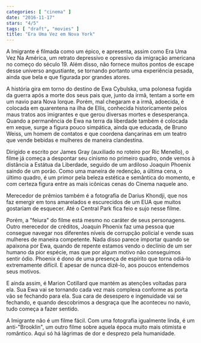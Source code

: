 ```yaml
---
categories: [ "cinema" ]
date: "2016-11-17"
stars: "4/5"
tags: [ "draft", "movies" ]
title: "Era Uma Vez em Nova York"
---
```

A Imigrante é filmada como um épico, e apresenta, assim como Era
Uma Vez Na América, um retrato depressivo e opressivo da imigração
americana no começo do século 19. Além disso, não fornece muitos
pontos de escape desse universo angustiante, se tornando portanto uma
experiência pesada, ainda que bela e que figurada por grandes atores.

A história gira em torno do destino de Ewa Cybulska, uma polonesa
fugida da guerra após a morte dos seus pais que, junto da irmã,
tentam a sorte em um navio para Nova Iorque. Porém, mal chegaram e a
irmã, adoecida, é colocada em quarentena na ilha de Ellis, conhecida
historicamente pelos maus tratos aos imigrantes e que gerou diversas
mortes e desesperança. Quando a permanência de Ewa na terra da liberdade
também é colocada em xeque, surge a figura pouco simpática, ainda que
educada, de Bruno Weiss, um homem de contatos e que coordena dançarinas
em um teatro que vende bebidas e mulheres de maneira clandestina.

Dirigido e escrito por James Gray (auxiliado no roteiro por Ric Menello),
o filme já começa a despontar seu cinismo no primeiro quadro, onde
vemos à distância a Estátua da Liberdade, seguido de um ardiloso
Joaquin Phoenix saindo de um porão. Como uma maneira de redenção,
a última cena, o último quadro, é um primor pela beleza estética
e semântica do momento, e com certeza figura entre as mais icônicas
cenas do Cinema naquele ano.

Merecedor de prêmios também é a fotografia de Darius Khondji, que
nos faz emergir em tons amarelados e escurecidos de um EUA que muitos
gostariam de esquecer. Até o Central Park fica feio e sujo nesse filme.

Porém, a "feiura" do filme está mesmo no caráter de seus
personagens. Outro merecedor de créditos, Joaquin Phoenix faz uma pessoa
que consegue navegar nos diferentes níveis de corrupção policial e
vende suas mulheres de maneira competente. Nada disso parece importar
quando se apaixona por Ewa, quando de repente estamos vendo o declínio de
um ser humano da pior espécie, mas que por algum motivo não conseguimos
sentir ódio. Phoenix é dono de uma presença de espírito que torna
odiá-lo extremamente difícil. E apesar de nunca dizê-lo, aos poucos
entendemos seus motivos.

E ainda assim, é Marion Cotillard que mantém as atenções voltadas
para ela. Sua Ewa vai se tornando cada vez mais complexa conforme as
porta vão se fechando para ela. Sua cara de desespero e ingenuidade vai
se fechando, e quando descobrimos a desgraça que lhe aconteceu no navio,
tudo começa a fazer sentido.

A Imigrante não é um filme fácil. Com uma fotografia igualmente linda,
é um anti-"Brooklin", um outro filme sobre aquela época muito mais
otimista e romântico. Aqui só há lágrimas de dor e desprezo pela
humanidade.
